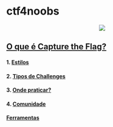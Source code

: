 # ctf4noobs

<div style="text-align:center"><img src="https://i.imgur.com/bnzzgoP.jpg" /></div>

## [O que é Capture the Flag?](./wtf.md#o-que-é-capture-the-flag)

#### **1.** [Estilos](./wtf.md#estilos)

#### **2.** [Tipos de Challenges](./wtf.md#tipos-de-challenges)

#### **3.** [Onde praticar?](./wtf.md#onde-praticar)

#### **4.** [Comunidade](./wtf.md#onde-encontrar)

#### [Ferramentas](./tools.md)
